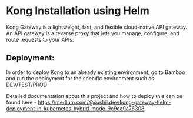 # Kong Installation using Helm
Kong Gateway is a lightweight, fast, and flexible cloud-native API gateway. An API gateway is a reverse proxy that lets you manage, configure, and route requests to your APIs.

## Deployment:
In order to deploy Kong to an already existing environment, go to Bamboo and run the deployment for the specific environment such as DEV/TEST/PROD

Detailed documentation about this project and how to deploy this can be found here - https://medium.com/@sushil.dev/kong-gateway-helm-deployment-in-kubernetes-hybrid-mode-9c9ca9a76308